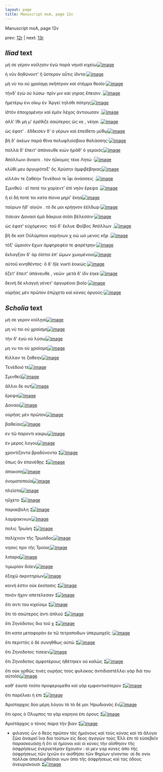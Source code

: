 ```yaml
---
layout: page
title: Manuscript msA, page 12v
---
```


Manuscript msA, page 12v

prev:  [12r](../12r) | next:  [13r](../13r)

## *Iliad* text

μή σε γέρον κοίλῃσιν ἐγὼ παρὰ νηυσὶ κιχείω[![image](http://www.homermultitext.org/iipsrv?OBJ=IIP,1.0&FIF=/project/homer/pyramidal/deepzoom/hmt/vaimg/2017a/VA012VN_0514.tif&RGN=0.491,0.2126,0.332,0.0308&WID=1000&CVT=JPEG)](http://www.homermultitext.org/ict2/?urn=urn:cite2:hmt:vaimg.2017a:VA012VN_0514@0.491,0.2126,0.332,0.0308)

ἠ νῦν δηθύνοντ' ἢ ὕστερον αὖτις ἰ̈όντα·[![image](http://www.homermultitext.org/iipsrv?OBJ=IIP,1.0&FIF=/project/homer/pyramidal/deepzoom/hmt/vaimg/2017a/VA012VN_0514.tif&RGN=0.494,0.2359,0.297,0.027&WID=1000&CVT=JPEG)](http://www.homermultitext.org/ict2/?urn=urn:cite2:hmt:vaimg.2017a:VA012VN_0514@0.494,0.2359,0.297,0.027)

μὴ νύ τοι οὐ χραίσμῃ σκῆπτρον καὶ στέμμα θεοῖο·[![image](http://www.homermultitext.org/iipsrv?OBJ=IIP,1.0&FIF=/project/homer/pyramidal/deepzoom/hmt/vaimg/2017a/VA012VN_0514.tif&RGN=0.495,0.2562,0.336,0.027&WID=1000&CVT=JPEG)](http://www.homermultitext.org/ict2/?urn=urn:cite2:hmt:vaimg.2017a:VA012VN_0514@0.495,0.2562,0.336,0.027)

τὴνδ' ἐγὼ οὐ λύσω· πρίν μιν καὶ γηρας ἔπεισιν .[![image](http://www.homermultitext.org/iipsrv?OBJ=IIP,1.0&FIF=/project/homer/pyramidal/deepzoom/hmt/vaimg/2017a/VA012VN_0514.tif&RGN=0.49,0.2757,0.336,0.027&WID=1000&CVT=JPEG)](http://www.homermultitext.org/ict2/?urn=urn:cite2:hmt:vaimg.2017a:VA012VN_0514@0.49,0.2757,0.336,0.027)

ἡμετέρῳ ἐνι οἴκῳ ἐν Ἄργεϊ τηλόθι πάτρης[![image](http://www.homermultitext.org/iipsrv?OBJ=IIP,1.0&FIF=/project/homer/pyramidal/deepzoom/hmt/vaimg/2017a/VA012VN_0514.tif&RGN=0.494,0.2938,0.336,0.027&WID=1000&CVT=JPEG)](http://www.homermultitext.org/ict2/?urn=urn:cite2:hmt:vaimg.2017a:VA012VN_0514@0.494,0.2938,0.336,0.027)

ἱ̈στὸν ἐποιχομένην καὶ ἐμὸν λέχος ἀντιοωσαν .[![image](http://www.homermultitext.org/iipsrv?OBJ=IIP,1.0&FIF=/project/homer/pyramidal/deepzoom/hmt/vaimg/2017a/VA012VN_0514.tif&RGN=0.494,0.3148,0.321,0.027&WID=1000&CVT=JPEG)](http://www.homermultitext.org/ict2/?urn=urn:cite2:hmt:vaimg.2017a:VA012VN_0514@0.494,0.3148,0.321,0.027)

ἀλλ' ἴ̈θι μή μ' ἐρέθιζε σαώτερος ὥς κε , νέηαι .[![image](http://www.homermultitext.org/iipsrv?OBJ=IIP,1.0&FIF=/project/homer/pyramidal/deepzoom/hmt/vaimg/2017a/VA012VN_0514.tif&RGN=0.496,0.3291,0.338,0.0323&WID=1000&CVT=JPEG)](http://www.homermultitext.org/ict2/?urn=urn:cite2:hmt:vaimg.2017a:VA012VN_0514@0.496,0.3291,0.338,0.0323)

ὡς έφατ' . ἔδδεισεν δ' ὁ γέρων καὶ ἐπείθετο μύθῳ[![image](http://www.homermultitext.org/iipsrv?OBJ=IIP,1.0&FIF=/project/homer/pyramidal/deepzoom/hmt/vaimg/2017a/VA012VN_0514.tif&RGN=0.496,0.3494,0.342,0.0293&WID=1000&CVT=JPEG)](http://www.homermultitext.org/ict2/?urn=urn:cite2:hmt:vaimg.2017a:VA012VN_0514@0.496,0.3494,0.342,0.0293)

βῆ δ' ἀκέων παρὰ θῖνα πολυφλοίσβοιο θαλάσσης·[![image](http://www.homermultitext.org/iipsrv?OBJ=IIP,1.0&FIF=/project/homer/pyramidal/deepzoom/hmt/vaimg/2017a/VA012VN_0514.tif&RGN=0.5,0.3696,0.363,0.0248&WID=1000&CVT=JPEG)](http://www.homermultitext.org/ict2/?urn=urn:cite2:hmt:vaimg.2017a:VA012VN_0514@0.5,0.3696,0.363,0.0248)

πολλὰ δ' ἔπειτ' ἀπάνευθε κιὼν ἠρᾶθ' ὁ γεραιὸς[![image](http://www.homermultitext.org/iipsrv?OBJ=IIP,1.0&FIF=/project/homer/pyramidal/deepzoom/hmt/vaimg/2017a/VA012VN_0514.tif&RGN=0.499,0.3884,0.351,0.027&WID=1000&CVT=JPEG)](http://www.homermultitext.org/ict2/?urn=urn:cite2:hmt:vaimg.2017a:VA012VN_0514@0.499,0.3884,0.351,0.027)

Ἀπόλλωνι ἄνακτι . τὸν 					ἠΰκομος τέκε Λητώ ·[![image](http://www.homermultitext.org/iipsrv?OBJ=IIP,1.0&FIF=/project/homer/pyramidal/deepzoom/hmt/vaimg/2017a/VA012VN_0514.tif&RGN=0.498,0.408,0.339,0.0285&WID=1000&CVT=JPEG)](http://www.homermultitext.org/ict2/?urn=urn:cite2:hmt:vaimg.2017a:VA012VN_0514@0.498,0.408,0.339,0.0285)

κλῦθί μευ ἀργυρότοξ' ὃς Χρύσην ἀμφιβέβηκας[![image](http://www.homermultitext.org/iipsrv?OBJ=IIP,1.0&FIF=/project/homer/pyramidal/deepzoom/hmt/vaimg/2017a/VA012VN_0514.tif&RGN=0.5,0.426,0.358,0.0293&WID=1000&CVT=JPEG)](http://www.homermultitext.org/ict2/?urn=urn:cite2:hmt:vaimg.2017a:VA012VN_0514@0.5,0.426,0.358,0.0293)

κίλλάν τε ζαθέην Τενέδοιό τε ῗφι ἀνάσσεις .[![image](http://www.homermultitext.org/iipsrv?OBJ=IIP,1.0&FIF=/project/homer/pyramidal/deepzoom/hmt/vaimg/2017a/VA012VN_0514.tif&RGN=0.502,0.4448,0.342,0.0278&WID=1000&CVT=JPEG)](http://www.homermultitext.org/ict2/?urn=urn:cite2:hmt:vaimg.2017a:VA012VN_0514@0.502,0.4448,0.342,0.0278)

Σμινθεῦ · εἴ ποτέ τοι 					χαρίεντ' ἐπὶ νηὸν ἔρεψα .[![image](http://www.homermultitext.org/iipsrv?OBJ=IIP,1.0&FIF=/project/homer/pyramidal/deepzoom/hmt/vaimg/2017a/VA012VN_0514.tif&RGN=0.504,0.4636,0.333,0.0285&WID=1000&CVT=JPEG)](http://www.homermultitext.org/ict2/?urn=urn:cite2:hmt:vaimg.2017a:VA012VN_0514@0.504,0.4636,0.333,0.0285)

ἢ εἰ δή ποτέ τοι κατα πίονα μηρί' ἔκηα[![image](http://www.homermultitext.org/iipsrv?OBJ=IIP,1.0&FIF=/project/homer/pyramidal/deepzoom/hmt/vaimg/2017a/VA012VN_0514.tif&RGN=0.499,0.4831,0.318,0.0285&WID=1000&CVT=JPEG)](http://www.homermultitext.org/ict2/?urn=urn:cite2:hmt:vaimg.2017a:VA012VN_0514@0.499,0.4831,0.318,0.0285)

ταύρων ἢδ' αἰγῶν . τό δε μοι κρήηνον ἐέλδωρ·[![image](http://www.homermultitext.org/iipsrv?OBJ=IIP,1.0&FIF=/project/homer/pyramidal/deepzoom/hmt/vaimg/2017a/VA012VN_0514.tif&RGN=0.504,0.5004,0.349,0.0316&WID=1000&CVT=JPEG)](http://www.homermultitext.org/ict2/?urn=urn:cite2:hmt:vaimg.2017a:VA012VN_0514@0.504,0.5004,0.349,0.0316)

τίσειαν Δαναοὶ ἐμὰ 					δάκρυα σοῖσι βέλεσσιν·[![image](http://www.homermultitext.org/iipsrv?OBJ=IIP,1.0&FIF=/project/homer/pyramidal/deepzoom/hmt/vaimg/2017a/VA012VN_0514.tif&RGN=0.5,0.5214,0.347,0.0285&WID=1000&CVT=JPEG)](http://www.homermultitext.org/ict2/?urn=urn:cite2:hmt:vaimg.2017a:VA012VN_0514@0.5,0.5214,0.347,0.0285)

ὡς έφατ' εὐχόμενος· τοῦ δ' ἔκλυε Φοῖβος Ἀπόλλων .[![image](http://www.homermultitext.org/iipsrv?OBJ=IIP,1.0&FIF=/project/homer/pyramidal/deepzoom/hmt/vaimg/2017a/VA012VN_0514.tif&RGN=0.503,0.5402,0.368,0.0285&WID=1000&CVT=JPEG)](http://www.homermultitext.org/ict2/?urn=urn:cite2:hmt:vaimg.2017a:VA012VN_0514@0.503,0.5402,0.368,0.0285)

βῆ δε κατ Οὐλύμποιο 					καρήνων χ							οώ							ωό						μενος κῆρ .[![image](http://www.homermultitext.org/iipsrv?OBJ=IIP,1.0&FIF=/project/homer/pyramidal/deepzoom/hmt/vaimg/2017a/VA012VN_0514.tif&RGN=0.504,0.559,0.341,0.0285&WID=1000&CVT=JPEG)](http://www.homermultitext.org/ict2/?urn=urn:cite2:hmt:vaimg.2017a:VA012VN_0514@0.504,0.559,0.341,0.0285)

τόξ' ὤμοισιν ἔχων ἀμφηρεφέα τε φαρέτρην·[![image](http://www.homermultitext.org/iipsrv?OBJ=IIP,1.0&FIF=/project/homer/pyramidal/deepzoom/hmt/vaimg/2017a/VA012VN_0514.tif&RGN=0.501,0.5778,0.335,0.0301&WID=1000&CVT=JPEG)](http://www.homermultitext.org/ict2/?urn=urn:cite2:hmt:vaimg.2017a:VA012VN_0514@0.501,0.5778,0.335,0.0301)

ἔκλαγξαν δ' άρ ὀϊστοὶ ἐπ' ὤμων χωομένοιο[![image](http://www.homermultitext.org/iipsrv?OBJ=IIP,1.0&FIF=/project/homer/pyramidal/deepzoom/hmt/vaimg/2017a/VA012VN_0514.tif&RGN=0.5,0.5995,0.333,0.0278&WID=1000&CVT=JPEG)](http://www.homermultitext.org/ict2/?urn=urn:cite2:hmt:vaimg.2017a:VA012VN_0514@0.5,0.5995,0.333,0.0278)

αὐτοῦ κινηθέντος· ὃ δ' ἤϊε νυκτὶ ἐοικώς·[![image](http://www.homermultitext.org/iipsrv?OBJ=IIP,1.0&FIF=/project/homer/pyramidal/deepzoom/hmt/vaimg/2017a/VA012VN_0514.tif&RGN=0.503,0.6168,0.341,0.0278&WID=1000&CVT=JPEG)](http://www.homermultitext.org/ict2/?urn=urn:cite2:hmt:vaimg.2017a:VA012VN_0514@0.503,0.6168,0.341,0.0278)

ἕζετ' ἔπειτ' ἀπάνευθε , νεῶν· μετὰ δ' ἰ̈ὸν έηκε·[![image](http://www.homermultitext.org/iipsrv?OBJ=IIP,1.0&FIF=/project/homer/pyramidal/deepzoom/hmt/vaimg/2017a/VA012VN_0514.tif&RGN=0.502,0.6341,0.354,0.0278&WID=1000&CVT=JPEG)](http://www.homermultitext.org/ict2/?urn=urn:cite2:hmt:vaimg.2017a:VA012VN_0514@0.502,0.6341,0.354,0.0278)

δεινὴ δὲ κλαγγὴ γένετ' ἀργυρέοιο βιοῖο·[![image](http://www.homermultitext.org/iipsrv?OBJ=IIP,1.0&FIF=/project/homer/pyramidal/deepzoom/hmt/vaimg/2017a/VA012VN_0514.tif&RGN=0.504,0.6559,0.316,0.0278&WID=1000&CVT=JPEG)](http://www.homermultitext.org/ict2/?urn=urn:cite2:hmt:vaimg.2017a:VA012VN_0514@0.504,0.6559,0.316,0.0278)

οὐρῆας μὲν πρῶτον ἐπῴχετο καὶ κύνας ἀργούς·[![image](http://www.homermultitext.org/iipsrv?OBJ=IIP,1.0&FIF=/project/homer/pyramidal/deepzoom/hmt/vaimg/2017a/VA012VN_0514.tif&RGN=0.505,0.6732,0.339,0.0278&WID=1000&CVT=JPEG)](http://www.homermultitext.org/ict2/?urn=urn:cite2:hmt:vaimg.2017a:VA012VN_0514@0.505,0.6732,0.339,0.0278)

## *Scholia* text

μή σε γερον κοίλῃσι[![image](http://www.homermultitext.org/iipsrv?OBJ=IIP,1.0&FIF=/project/homer/pyramidal/deepzoom/hmt/vaimg/2017a/VA012VN_0514.tif&RGN=0.20817981,0.10816044,0.62011791,0.03430152&WID=1000&CVT=JPEG)](http://www.homermultitext.org/ict2/?urn=urn:cite2:hmt:vaimg.2017a:VA012VN_0514@0.20817981,0.10816044,0.62011791,0.03430152)

μη νύ τοι οὐ χραίσμη[![image](http://www.homermultitext.org/iipsrv?OBJ=IIP,1.0&FIF=/project/homer/pyramidal/deepzoom/hmt/vaimg/2017a/VA012VN_0514.tif&RGN=0.20817981,0.12226833,0.62011791,0.04177040&WID=1000&CVT=JPEG)](http://www.homermultitext.org/ict2/?urn=urn:cite2:hmt:vaimg.2017a:VA012VN_0514@0.20817981,0.12226833,0.62011791,0.04177040)

τὴν δ' ἐγὼ οὐ λύσω[![image](http://www.homermultitext.org/iipsrv?OBJ=IIP,1.0&FIF=/project/homer/pyramidal/deepzoom/hmt/vaimg/2017a/VA012VN_0514.tif&RGN=0.20817981,0.14273859,0.62011791,0.03015214&WID=1000&CVT=JPEG)](http://www.homermultitext.org/ict2/?urn=urn:cite2:hmt:vaimg.2017a:VA012VN_0514@0.20817981,0.14273859,0.62011791,0.03015214)

μη νυ τοι οὐ χραίσμη[![image](http://www.homermultitext.org/iipsrv?OBJ=IIP,1.0&FIF=/project/homer/pyramidal/deepzoom/hmt/vaimg/2017a/VA012VN_0514.tif&RGN=0.20817981,0.15242047,0.62011791,0.03181189&WID=1000&CVT=JPEG)](http://www.homermultitext.org/ict2/?urn=urn:cite2:hmt:vaimg.2017a:VA012VN_0514@0.20817981,0.15242047,0.62011791,0.03181189)

Κιλλαν τε ζαθεην[![image](http://www.homermultitext.org/iipsrv?OBJ=IIP,1.0&FIF=/project/homer/pyramidal/deepzoom/hmt/vaimg/2017a/VA012VN_0514.tif&RGN=0.19196758,0.16293223,0.65549005,0.15684647&WID=1000&CVT=JPEG)](http://www.homermultitext.org/ict2/?urn=urn:cite2:hmt:vaimg.2017a:VA012VN_0514@0.19196758,0.16293223,0.65549005,0.15684647)

Τενέδοιό τε[![image](http://www.homermultitext.org/iipsrv?OBJ=IIP,1.0&FIF=/project/homer/pyramidal/deepzoom/hmt/vaimg/2017a/VA012VN_0514.tif&RGN=0.19196758,0.31839557,0.24428887,0.19695712&WID=1000&CVT=JPEG)](http://www.homermultitext.org/ict2/?urn=urn:cite2:hmt:vaimg.2017a:VA012VN_0514@0.19196758,0.31839557,0.24428887,0.19695712)

Σμινθεῦ[![image](http://www.homermultitext.org/iipsrv?OBJ=IIP,1.0&FIF=/project/homer/pyramidal/deepzoom/hmt/vaimg/2017a/VA012VN_0514.tif&RGN=0.19565217,0.51424620,0.24613117,0.15131397&WID=1000&CVT=JPEG)](http://www.homermultitext.org/ict2/?urn=urn:cite2:hmt:vaimg.2017a:VA012VN_0514@0.19565217,0.51424620,0.24613117,0.15131397)

ἄλλοι δε ουτ[![image](http://www.homermultitext.org/iipsrv?OBJ=IIP,1.0&FIF=/project/homer/pyramidal/deepzoom/hmt/vaimg/2017a/VA012VN_0514.tif&RGN=0.20191599,0.64813278,0.64554164,0.09571231&WID=1000&CVT=JPEG)](http://www.homermultitext.org/ict2/?urn=urn:cite2:hmt:vaimg.2017a:VA012VN_0514@0.20191599,0.64813278,0.64554164,0.09571231)

ἔρεψα[![image](http://www.homermultitext.org/iipsrv?OBJ=IIP,1.0&FIF=/project/homer/pyramidal/deepzoom/hmt/vaimg/2017a/VA012VN_0514.tif&RGN=0.22181282,0.72365145,0.62564480,0.03070539&WID=1000&CVT=JPEG)](http://www.homermultitext.org/ict2/?urn=urn:cite2:hmt:vaimg.2017a:VA012VN_0514@0.22181282,0.72365145,0.62564480,0.03070539)

Δαναοι[![image](http://www.homermultitext.org/iipsrv?OBJ=IIP,1.0&FIF=/project/homer/pyramidal/deepzoom/hmt/vaimg/2017a/VA012VN_0514.tif&RGN=0.21997052,0.73665284,0.63559322,0.08547718&WID=1000&CVT=JPEG)](http://www.homermultitext.org/ict2/?urn=urn:cite2:hmt:vaimg.2017a:VA012VN_0514@0.21997052,0.73665284,0.63559322,0.08547718)

οὐρῆας μὲν πρῶτον[![image](http://www.homermultitext.org/iipsrv?OBJ=IIP,1.0&FIF=/project/homer/pyramidal/deepzoom/hmt/vaimg/2017a/VA012VN_0514.tif&RGN=0.21997052,0.80497925,0.63559322,0.05255878&WID=1000&CVT=JPEG)](http://www.homermultitext.org/ict2/?urn=urn:cite2:hmt:vaimg.2017a:VA012VN_0514@0.21997052,0.80497925,0.63559322,0.05255878)

βαθείαις[![image](http://www.homermultitext.org/iipsrv?OBJ=IIP,1.0&FIF=/project/homer/pyramidal/deepzoom/hmt/vaimg/2017a/VA012VN_0514.tif&RGN=0.60022108,0.21134163,0.03684598,0.01217151&WID=1000&CVT=JPEG)](http://www.homermultitext.org/ict2/?urn=urn:cite2:hmt:vaimg.2017a:VA012VN_0514@0.60022108,0.21134163,0.03684598,0.01217151)

εν τῶ παροντι καιρω[![image](http://www.homermultitext.org/iipsrv?OBJ=IIP,1.0&FIF=/project/homer/pyramidal/deepzoom/hmt/vaimg/2017a/VA012VN_0514.tif&RGN=0.50442152,0.23540802,0.05895357,0.01106501&WID=1000&CVT=JPEG)](http://www.homermultitext.org/ict2/?urn=urn:cite2:hmt:vaimg.2017a:VA012VN_0514@0.50442152,0.23540802,0.05895357,0.01106501)

ἐν μερος λογου[![image](http://www.homermultitext.org/iipsrv?OBJ=IIP,1.0&FIF=/project/homer/pyramidal/deepzoom/hmt/vaimg/2017a/VA012VN_0514.tif&RGN=0.57111275,0.23540802,0.03058217,0.01106501&WID=1000&CVT=JPEG)](http://www.homermultitext.org/ict2/?urn=urn:cite2:hmt:vaimg.2017a:VA012VN_0514@0.57111275,0.23540802,0.03058217,0.01106501)

χροντίζοντα βραδύνοντα ⁑[![image](http://www.homermultitext.org/iipsrv?OBJ=IIP,1.0&FIF=/project/homer/pyramidal/deepzoom/hmt/vaimg/2017a/VA012VN_0514.tif&RGN=0.61090641,0.23236515,0.04974208,0.01466113&WID=1000&CVT=JPEG)](http://www.homermultitext.org/ict2/?urn=urn:cite2:hmt:vaimg.2017a:VA012VN_0514@0.61090641,0.23236515,0.04974208,0.01466113)

ὅπως ἂν ἐπανέθῃς ⁑[![image](http://www.homermultitext.org/iipsrv?OBJ=IIP,1.0&FIF=/project/homer/pyramidal/deepzoom/hmt/vaimg/2017a/VA012VN_0514.tif&RGN=0.75055269,0.32835408,0.09322034,0.01106501&WID=1000&CVT=JPEG)](http://www.homermultitext.org/ict2/?urn=urn:cite2:hmt:vaimg.2017a:VA012VN_0514@0.75055269,0.32835408,0.09322034,0.01106501)

ἀποκοπη[![image](http://www.homermultitext.org/iipsrv?OBJ=IIP,1.0&FIF=/project/homer/pyramidal/deepzoom/hmt/vaimg/2017a/VA012VN_0514.tif&RGN=0.51842299,0.37123098,0.03168755,0.00746888&WID=1000&CVT=JPEG)](http://www.homermultitext.org/ict2/?urn=urn:cite2:hmt:vaimg.2017a:VA012VN_0514@0.51842299,0.37123098,0.03168755,0.00746888)

ὀνοματοποιία[![image](http://www.homermultitext.org/iipsrv?OBJ=IIP,1.0&FIF=/project/homer/pyramidal/deepzoom/hmt/vaimg/2017a/VA012VN_0514.tif&RGN=0.69749447,0.36874136,0.05084746,0.00968188&WID=1000&CVT=JPEG)](http://www.homermultitext.org/ict2/?urn=urn:cite2:hmt:vaimg.2017a:VA012VN_0514@0.69749447,0.36874136,0.05084746,0.00968188)

πλεῖστα[![image](http://www.homermultitext.org/iipsrv?OBJ=IIP,1.0&FIF=/project/homer/pyramidal/deepzoom/hmt/vaimg/2017a/VA012VN_0514.tif&RGN=0.51252763,0.39253112,0.03758290,0.00802213&WID=1000&CVT=JPEG)](http://www.homermultitext.org/ict2/?urn=urn:cite2:hmt:vaimg.2017a:VA012VN_0514@0.51252763,0.39253112,0.03758290,0.00802213)

ηὔχετο ⁑[![image](http://www.homermultitext.org/iipsrv?OBJ=IIP,1.0&FIF=/project/homer/pyramidal/deepzoom/hmt/vaimg/2017a/VA012VN_0514.tif&RGN=0.75239499,0.38616874,0.03647752,0.00995851&WID=1000&CVT=JPEG)](http://www.homermultitext.org/ict2/?urn=urn:cite2:hmt:vaimg.2017a:VA012VN_0514@0.75239499,0.38616874,0.03647752,0.00995851)

παραεβολη ⁑[![image](http://www.homermultitext.org/iipsrv?OBJ=IIP,1.0&FIF=/project/homer/pyramidal/deepzoom/hmt/vaimg/2017a/VA012VN_0514.tif&RGN=0.68386146,0.40663900,0.04826824,0.00857538&WID=1000&CVT=JPEG)](http://www.homermultitext.org/ict2/?urn=urn:cite2:hmt:vaimg.2017a:VA012VN_0514@0.68386146,0.40663900,0.04826824,0.00857538)

λαμψακινων[![image](http://www.homermultitext.org/iipsrv?OBJ=IIP,1.0&FIF=/project/homer/pyramidal/deepzoom/hmt/vaimg/2017a/VA012VN_0514.tif&RGN=0.51768607,0.42738589,0.05600590,0.01078838&WID=1000&CVT=JPEG)](http://www.homermultitext.org/ict2/?urn=urn:cite2:hmt:vaimg.2017a:VA012VN_0514@0.51768607,0.42738589,0.05600590,0.01078838)

πολις Τρωϊκη ⁑[![image](http://www.homermultitext.org/iipsrv?OBJ=IIP,1.0&FIF=/project/homer/pyramidal/deepzoom/hmt/vaimg/2017a/VA012VN_0514.tif&RGN=0.69233604,0.42544952,0.04347826,0.01078838&WID=1000&CVT=JPEG)](http://www.homermultitext.org/ict2/?urn=urn:cite2:hmt:vaimg.2017a:VA012VN_0514@0.69233604,0.42544952,0.04347826,0.01078838)

πολίχνιον τῆς Τρωάδος[![image](http://www.homermultitext.org/iipsrv?OBJ=IIP,1.0&FIF=/project/homer/pyramidal/deepzoom/hmt/vaimg/2017a/VA012VN_0514.tif&RGN=0.51842299,0.44647303,0.08179808,0.01078838&WID=1000&CVT=JPEG)](http://www.homermultitext.org/ict2/?urn=urn:cite2:hmt:vaimg.2017a:VA012VN_0514@0.51842299,0.44647303,0.08179808,0.01078838)

νησος προ τῆς Τροίας[![image](http://www.homermultitext.org/iipsrv?OBJ=IIP,1.0&FIF=/project/homer/pyramidal/deepzoom/hmt/vaimg/2017a/VA012VN_0514.tif&RGN=0.66212233,0.44785615,0.06927045,0.00829876&WID=1000&CVT=JPEG)](http://www.homermultitext.org/ict2/?urn=urn:cite2:hmt:vaimg.2017a:VA012VN_0514@0.66212233,0.44785615,0.06927045,0.00829876)

λιπαρα[![image](http://www.homermultitext.org/iipsrv?OBJ=IIP,1.0&FIF=/project/homer/pyramidal/deepzoom/hmt/vaimg/2017a/VA012VN_0514.tif&RGN=0.66691231,0.48520055,0.02837141,0.00912863&WID=1000&CVT=JPEG)](http://www.homermultitext.org/ict2/?urn=urn:cite2:hmt:vaimg.2017a:VA012VN_0514@0.66691231,0.48520055,0.02837141,0.00912863)

τιμωρίαν δοῖεν[![image](http://www.homermultitext.org/iipsrv?OBJ=IIP,1.0&FIF=/project/homer/pyramidal/deepzoom/hmt/vaimg/2017a/VA012VN_0514.tif&RGN=0.51142225,0.52309820,0.05821665,0.00912863&WID=1000&CVT=JPEG)](http://www.homermultitext.org/ict2/?urn=urn:cite2:hmt:vaimg.2017a:VA012VN_0514@0.51142225,0.52309820,0.05821665,0.00912863)

ἐξοχῶ ἀκροτηρίων[![image](http://www.homermultitext.org/iipsrv?OBJ=IIP,1.0&FIF=/project/homer/pyramidal/deepzoom/hmt/vaimg/2017a/VA012VN_0514.tif&RGN=0.68128224,0.55656985,0.07774503,0.01106501&WID=1000&CVT=JPEG)](http://www.homermultitext.org/ict2/?urn=urn:cite2:hmt:vaimg.2017a:VA012VN_0514@0.68128224,0.55656985,0.07774503,0.01106501)

κοινή ἐστιν οὐκ έκοτασις ⁑[![image](http://www.homermultitext.org/iipsrv?OBJ=IIP,1.0&FIF=/project/homer/pyramidal/deepzoom/hmt/vaimg/2017a/VA012VN_0514.tif&RGN=0.64112012,0.57676349,0.09358880,0.00912863&WID=1000&CVT=JPEG)](http://www.homermultitext.org/ict2/?urn=urn:cite2:hmt:vaimg.2017a:VA012VN_0514@0.64112012,0.57676349,0.09358880,0.00912863)

ποιὸν ῆχον απετελεσαν ⁑[![image](http://www.homermultitext.org/iipsrv?OBJ=IIP,1.0&FIF=/project/homer/pyramidal/deepzoom/hmt/vaimg/2017a/VA012VN_0514.tif&RGN=0.52579219,0.59778700,0.08142962,0.00968188&WID=1000&CVT=JPEG)](http://www.homermultitext.org/ict2/?urn=urn:cite2:hmt:vaimg.2017a:VA012VN_0514@0.52579219,0.59778700,0.08142962,0.00968188)

ὅτι αντι του κιχείοιμι ⁑[![image](http://www.homermultitext.org/iipsrv?OBJ=IIP,1.0&FIF=/project/homer/pyramidal/deepzoom/hmt/vaimg/2017a/VA012VN_0514.tif&RGN=0.42630803,0.21549101,0.05526898,0.02378976&WID=1000&CVT=JPEG)](http://www.homermultitext.org/ict2/?urn=urn:cite2:hmt:vaimg.2017a:VA012VN_0514@0.42630803,0.21549101,0.05526898,0.02378976)

ὅτι τὸ σαώτερος ἀντι ἁπλοῦ ⁑[![image](http://www.homermultitext.org/iipsrv?OBJ=IIP,1.0&FIF=/project/homer/pyramidal/deepzoom/hmt/vaimg/2017a/VA012VN_0514.tif&RGN=0.43478261,0.34052559,0.04900516,0.02213001&WID=1000&CVT=JPEG)](http://www.homermultitext.org/ict2/?urn=urn:cite2:hmt:vaimg.2017a:VA012VN_0514@0.43478261,0.34052559,0.04900516,0.02213001)

ὅτι Ζηνόδοτος δια τοῦ χ ⁑[![image](http://www.homermultitext.org/iipsrv?OBJ=IIP,1.0&FIF=/project/homer/pyramidal/deepzoom/hmt/vaimg/2017a/VA012VN_0514.tif&RGN=0.42851879,0.37510373,0.05490052,0.02130014&WID=1000&CVT=JPEG)](http://www.homermultitext.org/ict2/?urn=urn:cite2:hmt:vaimg.2017a:VA012VN_0514@0.42851879,0.37510373,0.05490052,0.02130014)

ὅτι κατα μεταφορὰν ἐκ τῶ τετραποδων ὑπερμαχεῖς :[![image](http://www.homermultitext.org/iipsrv?OBJ=IIP,1.0&FIF=/project/homer/pyramidal/deepzoom/hmt/vaimg/2017a/VA012VN_0514.tif&RGN=0.43809875,0.43374827,0.05674282,0.03540802&WID=1000&CVT=JPEG)](http://www.homermultitext.org/ict2/?urn=urn:cite2:hmt:vaimg.2017a:VA012VN_0514@0.43809875,0.43374827,0.05674282,0.03540802)

ὅτι περιττὸς ὁ δὲ συνηθθως αὐτῶ ⁑[![image](http://www.homermultitext.org/iipsrv?OBJ=IIP,1.0&FIF=/project/homer/pyramidal/deepzoom/hmt/vaimg/2017a/VA012VN_0514.tif&RGN=0.43441415,0.51009682,0.06484893,0.01632089&WID=1000&CVT=JPEG)](http://www.homermultitext.org/ict2/?urn=urn:cite2:hmt:vaimg.2017a:VA012VN_0514@0.43441415,0.51009682,0.06484893,0.01632089)

ὅτι Ζηνοδοτος τίσειεν[![image](http://www.homermultitext.org/iipsrv?OBJ=IIP,1.0&FIF=/project/homer/pyramidal/deepzoom/hmt/vaimg/2017a/VA012VN_0514.tif&RGN=0.43330877,0.52918396,0.05416360,0.01217151&WID=1000&CVT=JPEG)](http://www.homermultitext.org/ict2/?urn=urn:cite2:hmt:vaimg.2017a:VA012VN_0514@0.43330877,0.52918396,0.05416360,0.01217151)

ὅτι Ζηνοδοτος ἀμφοτέρους ἡθέτηκεν οὐ καλῶς ⁑[![image](http://www.homermultitext.org/iipsrv?OBJ=IIP,1.0&FIF=/project/homer/pyramidal/deepzoom/hmt/vaimg/2017a/VA012VN_0514.tif&RGN=0.43736183,0.60442600,0.05895357,0.02876902&WID=1000&CVT=JPEG)](http://www.homermultitext.org/ict2/?urn=urn:cite2:hmt:vaimg.2017a:VA012VN_0514@0.43736183,0.60442600,0.05895357,0.02876902)

ὅτι οὐκ ορθῶς τινὲς ουρήας τοὺς φυλακας ἀντιδιαστέλλει γὰρ διὰ του αὐτοῖσι[![image](http://www.homermultitext.org/iipsrv?OBJ=IIP,1.0&FIF=/project/homer/pyramidal/deepzoom/hmt/vaimg/2017a/VA012VN_0514.tif&RGN=0.43551953,0.68105118,0.14333088,0.02655602&WID=1000&CVT=JPEG)](http://www.homermultitext.org/ict2/?urn=urn:cite2:hmt:vaimg.2017a:VA012VN_0514@0.43551953,0.68105118,0.14333088,0.02655602)

καθ' ἑαυτὸ τοῦτο προφερομεθα καὶ γὰρ εμφαντικότερον ⁑[![image](http://www.homermultitext.org/iipsrv?OBJ=IIP,1.0&FIF=/project/homer/pyramidal/deepzoom/hmt/vaimg/2017a/VA012VN_0514.tif&RGN=0.82608696,0.27607192,0.06005895,0.05034578&WID=1000&CVT=JPEG)](http://www.homermultitext.org/ict2/?urn=urn:cite2:hmt:vaimg.2017a:VA012VN_0514@0.82608696,0.27607192,0.06005895,0.05034578)

ὅτι παρέλκει ἡ ἐπι ⁑[![image](http://www.homermultitext.org/iipsrv?OBJ=IIP,1.0&FIF=/project/homer/pyramidal/deepzoom/hmt/vaimg/2017a/VA012VN_0514.tif&RGN=0.83714075,0.46804979,0.05121592,0.01964039&WID=1000&CVT=JPEG)](http://www.homermultitext.org/ict2/?urn=urn:cite2:hmt:vaimg.2017a:VA012VN_0514@0.83714075,0.46804979,0.05121592,0.01964039)

Ἀρισταρχος δύο μέρη λόγου τὸ τὸ δέ μοι Ἡρωδιανὸς ἔν[![image](http://www.homermultitext.org/iipsrv?OBJ=IIP,1.0&FIF=/project/homer/pyramidal/deepzoom/hmt/vaimg/2017a/VA012VN_0514.tif&RGN=0.85114223,0.49958506,0.04495210,0.03540802&WID=1000&CVT=JPEG)](http://www.homermultitext.org/ict2/?urn=urn:cite2:hmt:vaimg.2017a:VA012VN_0514@0.85114223,0.49958506,0.04495210,0.03540802)

ὅτι ορος ὁ Ολυμπος τα γὰρ καρηνα ἐπι όρους ⁑[![image](http://www.homermultitext.org/iipsrv?OBJ=IIP,1.0&FIF=/project/homer/pyramidal/deepzoom/hmt/vaimg/2017a/VA012VN_0514.tif&RGN=0.84340457,0.56265560,0.05084746,0.02461964&WID=1000&CVT=JPEG)](http://www.homermultitext.org/ict2/?urn=urn:cite2:hmt:vaimg.2017a:VA012VN_0514@0.84340457,0.56265560,0.05084746,0.02461964)

Αριστάρχος ο τόνος παρα τὴν βιαν ⁑[![image](http://www.homermultitext.org/iipsrv?OBJ=IIP,1.0&FIF=/project/homer/pyramidal/deepzoom/hmt/vaimg/2017a/VA012VN_0514.tif&RGN=0.81282240,0.65311203,0.03979366,0.01936376&WID=1000&CVT=JPEG)](http://www.homermultitext.org/ict2/?urn=urn:cite2:hmt:vaimg.2017a:VA012VN_0514@0.81282240,0.65311203,0.03979366,0.01936376)

+ φιλανος ὦν ὁ θεὸς πρῶτον τὰς ἡμιόνους καὶ τοὺς κύνας καὶ τὰ ἄλογα ζῶα ἀναιρεῖ ἵνα δια τούτων εἰς δεος ἀγαγὼν τοὺς Ἑλλ ἐπι τὸ εὐσεβεῖν παρασκευάσῃ ἥ ὅτι αἱ ἡμίονοι καὶ οἱ κύνες τὴν αἴσθησιν τῆς ὀσφρήσεως ἐνεργετέραν ἔχουσιν : οἱ μεν γαρ κύνες ἀπο τῆς ὀσφρήσεως τῶν ἰχνῶν εν αισθήσει τῶν θηρίων γίνονται· αἱ δε ονοι πολλακ ἀπολειφθεῖσαι νων ἀπο τῆς ὀσφρήσεως καὶ τας ὁδους ἀνευρισκουσι ⁑[![image](http://www.homermultitext.org/iipsrv?OBJ=IIP,1.0&FIF=/project/homer/pyramidal/deepzoom/hmt/vaimg/2017a/VA012VN_0514.tif&RGN=0.83640383,0.66804979,0.08511422,0.17565698&WID=1000&CVT=JPEG)](http://www.homermultitext.org/ict2/?urn=urn:cite2:hmt:vaimg.2017a:VA012VN_0514@0.83640383,0.66804979,0.08511422,0.17565698)